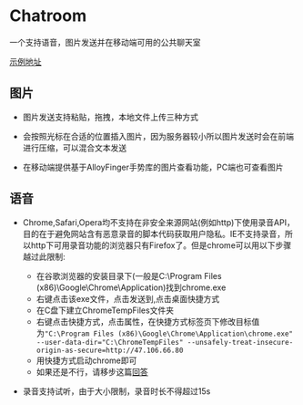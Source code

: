 # Chatroom

一个支持语音，图片发送并在移动端可用的公共聊天室

[示例地址](http://47.106.66.80)

## 图片

- 图片发送支持粘贴，拖拽，本地文件上传三种方式

- 会按照光标在合适的位置插入图片，因为服务器较小所以图片发送时会在前端进行压缩，可以混合文本发送

- 在移动端提供基于AlloyFinger手势库的图片查看功能，PC端也可查看图片

## 语音

- Chrome,Safari,Opera均不支持在非安全来源网站(例如http)下使用录音API，目的在于避免网站含有恶意录音的脚本代码获取用户隐私。IE不支持录音，所以http下可用录音功能的浏览器只有Firefox了。但是chrome可以用以下步骤越过此限制:

	- 在谷歌浏览器的安装目录下(一般是C:\Program Files (x86)\Google\Chrome\Application)找到chrome.exe
	- 右键点击该exe文件，点击发送到,点击桌面快捷方式
	- 在C盘下建立ChromeTempFiles文件夹
	- 右键点击快捷方式，点击属性，在快捷方式标签页下修改目标值为`"C:\Program Files (x86)\Google\Chrome\Application\chrome.exe" --user-data-dir="C:\ChromeTempFiles" --unsafely-treat-insecure-origin-as-secure=http://47.106.66.80`
	- 用快捷方式启动chrome即可
	- 如果还是不行，请移步这篇[回答](https://stackoverflow.com/questions/40696280/unsafely-treat-insecure-origin-as-secure-flag-is-not-working-on-chrome)

- 录音支持试听，由于大小限制，录音时长不得超过15s


